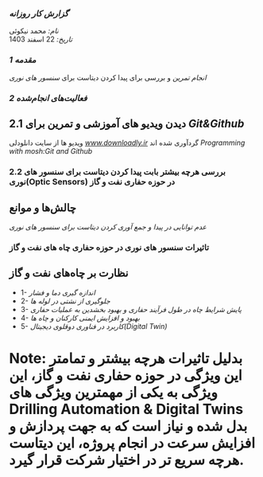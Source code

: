 ### *گزارش کار روزانه*
*نام:* محمد نیکوئی  
*تاریخ:* 22 اسفند 1403  


### *1 مقدمه* 
*انجام تمرین* و بررسی برای پیدا کردن دیتاست برای *سنسور های نوری*

### *2 فعالیت‌های انجام‌شده*
## 2.1 دیدن ویدیو های آموزشی و تمرین برای *Git&Github*

ویدیو ها از سایت دانلودلی *www.downloadly.ir* گردآوری شده اند
*Programming with mosh:Git and Github*

### 2.2 بررسی هرچه بیشتر بابت پیدا کردن دیتاست برای سنسور های نوری(Optic Sensors) در حوزه حفاری نفت و گاز
   ## چالش‌ها و موانع
   *عدم توانایی در پیدا و جمع آوری کردن دیتاست برای سنسور های نوری*
### تاثیرات سنسور های نوری در حوزه حفاری چاه های نفت و گاز 
## نظارت بر چاه‌های نفت و گاز
- 1- *اندازه گیری دما و فشار*
- 2- *جلوگیری از نشتی در لوله ها*
- 3- *پایش شرایط چاه در طول فرآیند حفاری و بهبود بخشدین به عملیات حفاری*
- 4- *بهبود و افزایش ایمنی کارکنان و چاه ها*
- 5- *کاربرد در فناوری دوقلوی دیجیتال(Digital Twin)*
# Note: بدلیل تاثیرات هرچه بیشتر و تمامتر این ویژگی در حوزه حفاری نفت و گاز، این ویژگی به یکی از مهمترین ویژگی های Drilling Automation & Digital Twins بدل شده و نیاز است که به جهت پردازش و افزایش سرعت در انجام پروژه، این دیتاست هرچه سریع تر در اختیار شرکت قرار گیرد.
